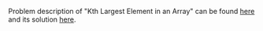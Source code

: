 Problem description of "Kth Largest Element in an Array" can be found [here](https://leetcode.com/problems/kth-largest-element-in-an-array/) and its solution [here](https://github.com/aurimas13/LeetCode-HackerRank-MAANG/blob/main/LeetCode/Java%20Solutions/Kth%20Largest%20Element%20in%20an%20Array/largest.java).